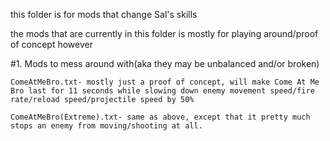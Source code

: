  this folder is for mods that change Sal's skills
 
 the mods that are currently in this folder is mostly for playing around/proof of concept however
 
 #1. Mods to mess around with(aka they may be unbalanced and/or broken)
 
	ComeAtMeBro.txt- mostly just a proof of concept, will make Come At Me Bro last for 11 seconds while slowing down enemy movement speed/fire rate/reload speed/projectile speed by 50%
	
	ComeAtMeBro(Extreme).txt- same as above, except that it pretty much stops an enemy from moving/shooting at all.

